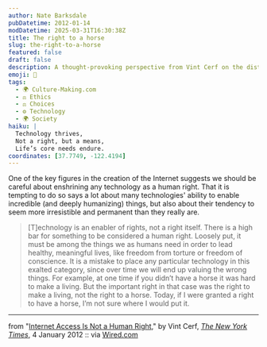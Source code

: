 ```yaml
---
author: Nate Barksdale
pubDatetime: 2012-01-14
modDatetime: 2025-03-31T16:30:38Z
title: The right to a horse
slug: the-right-to-a-horse
featured: false
draft: false
description: A thought-provoking perspective from Vint Cerf on the distinction between technology and human rights.
emoji: 🐴
tags:
  - 🌍 Culture-Making.com
  - ⚖️ Ethics
  - ⚖️ Choices
  - ⚙️ Technology
  - 🌍 Society
haiku: |
  Technology thrives,  
  Not a right, but a means,  
  Life’s core needs endure.
coordinates: [37.7749, -122.4194]
---
```


One of the key figures in the creation of the Internet suggests we should be careful about enshrining any technology as a human right. That it is tempting to do so says a lot about many technologies' ability to enable incredible (and deeply humanizing) things, but also about their tendency to seem more irresistible and permanent than they really are.

> [T]echnology is an enabler of rights, not a right itself. There is a high bar for something to be considered a human right. Loosely put, it must be among the things we as humans need in order to lead healthy, meaningful lives, like freedom from torture or freedom of conscience. It is a mistake to place any particular technology in this exalted category, since over time we will end up valuing the wrong things. For example, at one time if you didn’t have a horse it was hard to make a living. But the important right in that case was the right to make a living, not the right to a horse. Today, if I were granted a right to have a horse, I’m not sure where I would put it.

---

from "[Internet Access Is Not a Human Right](https://www.google.com/search?q=%22Internet%20Access%20Is%20Not%20a%20Human%20Right%22%20nytimes.com)," by Vint Cerf, [_The New York Times_](https://www.google.com/search?q=%22_The%20New%20York%20Times_%22%20nytimes.com), 4 January 2012 :: via [Wired.com](https://www.google.com/search?q=%22Wired.com%22%20wired.com)
